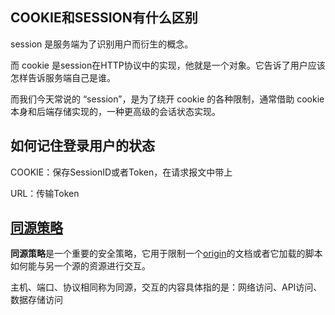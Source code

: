 ## COOKIE和SESSION有什么区别

 session 是服务端为了识别用户而衍生的概念。

 而 cookie 是session在HTTP协议中的实现，他就是一个对象。它告诉了用户应该怎样告诉服务端自己是谁。

而我们今天常说的 “session”，是为了绕开 cookie 的各种限制，通常借助 cookie 本身和后端存储实现的，一种更高级的会话状态实现。

## 如何记住登录用户的状态

COOKIE：保存SessionID或者Token，在请求报文中带上

URL：传输Token



## [同源策略](https://developer.mozilla.org/zh-CN/docs/Web/Security/Same-origin_policy)

 **同源策略**是一个重要的安全策略，它用于限制一个[origin](https://developer.mozilla.org/zh-CN/docs/Glossary/源)的文档或者它加载的脚本如何能与另一个源的资源进行交互。

主机、端口、协议相同称为同源，交互的内容具体指的是：网络访问、API访问、数据存储访问